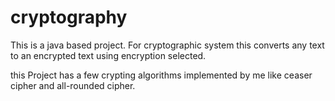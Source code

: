 # cryptography
This is a java based project. For cryptographic system this converts any text to an encrypted text using encryption selected.


this Project has a few crypting algorithms implemented by me like ceaser cipher and all-rounded cipher.
